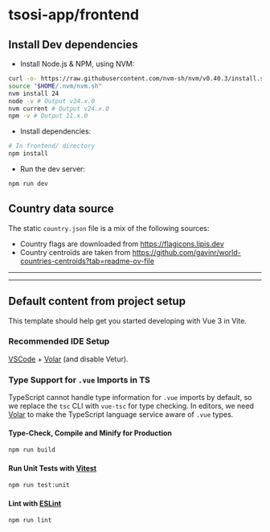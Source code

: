 # tsosi-app/frontend

## Install Dev dependencies

- Install Node.js & NPM, using NVM:

```bash
curl -o- https://raw.githubusercontent.com/nvm-sh/nvm/v0.40.3/install.sh | bash
source "$HOME/.nvm/nvm.sh"
nvm install 24
node -v # Output v24.x.0
nvm current # Output v24.x.0
npm -v # Output 11.x.0
```

- Install dependencies:

```bash
# In frontend/ directory
npm install
```

- Run the dev server:

```bash
npm run dev
```

## Country data source

The static `country.json` file is a mix of the following sources:

* Country flags are downloaded from https://flagicons.lipis.dev
* Country centroïds are taken from https://github.com/gavinr/world-countries-centroids?tab=readme-ov-file

---
---

## Default content from project setup
This template should help get you started developing with Vue 3 in Vite.

### Recommended IDE Setup

[VSCode](https://code.visualstudio.com/) + [Volar](https://marketplace.visualstudio.com/items?itemName=Vue.volar) (and disable Vetur).

### Type Support for `.vue` Imports in TS

TypeScript cannot handle type information for `.vue` imports by default, so we replace the `tsc` CLI with `vue-tsc` for type checking. In editors, we need [Volar](https://marketplace.visualstudio.com/items?itemName=Vue.volar) to make the TypeScript language service aware of `.vue` types.

#### Type-Check, Compile and Minify for Production

```sh
npm run build
```

#### Run Unit Tests with [Vitest](https://vitest.dev/)

```sh
npm run test:unit
```

#### Lint with [ESLint](https://eslint.org/)

```sh
npm run lint
```

